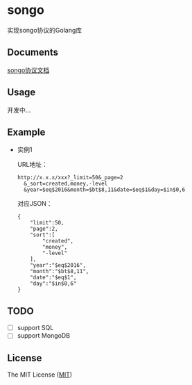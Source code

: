 # songo
实现songo协议的Golang库

## Documents

[songo协议文档](https://github.com/suboat/songo)

## Usage

开发中...

## Example
* 实例1

  URL地址：
  ```
  http://x.x.x/xxx?_limit=50&_page=2
    &_sort=created,money,-level
    &year=$eq$2016&month=$bt$8,11&date=$eq$1&day=$in$0,6
  ```
  对应JSON：
  ```
  {
      "limit":50,
      "page":2,
      "sort":[
          "created",
          "money",
          "-level"
      ],
      "year":"$eq$2016",
      "month":"$bt$8,11",
      "date":"$eq$1",
      "day":"$in$0,6"
  }
  ```

## TODO

- [ ] support SQL
- [ ] support MongoDB

## License

The MIT License ([MIT](https://github.com/WindomZ/songo/blob/master/LICENSE))
